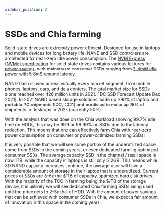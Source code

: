 ```yaml
---
sidebar_position: 2
---
```

# SSDs and Chia farming

Solid-state drives are extremely power efficient. Designed for use in laptops and mobile devices for long battery life, NAND and SSD controllers are architected for near-zero idle power consumption. The [NVM Express (NVMe) specification](https://nvmexpress.org/developers/nvme-specification/) for solid-state drives contains various features for [power savings](https://nvmexpress.org/resources/nvm-express-technology-features/nvme-technology-power-features/), with mainstream consumer SSDs ranging from [2-4mW idle power with 5-8mS resume latency](https://www.anandtech.com/show/16012/the-sk-hynix-gold-p31-ssd-review/7).

NAND flash is used across virtually every market segment, from mobile phones, laptops, cars, and data centers. The total market size for SSDs alone reached over 426 million units in 2021. [IDC SSD Forecast Update Dec 2021]. In 2021 NAND based storage solutions made up >90% of laptop and portable PC shipments [IDC, 2021] and predicted to make up 75% of shipments in Desktops in 2025 (currently 50%).

With the analysis that was done on the Chia workload showing 99.7% idle time on HDDs, this may be 99.9 or 99.99% on SSDs due to the latency reduction. This means that one can effectively farm Chia with near-zero power consumption on consumer or power-optimized farming SSDs!

It is very possible that we will see some portion of the underutilized space come from SSDs in the coming years, or even dedicated farming optimized consumer SSDs. The average capacity SSD in the channel / retail space is now 1TB, while the capacity in laptops is still only 512GB. This means while 3D NAND capacity increases continue, the average user will have a considerable amount of storage in their laptop that is underutilized.
Current prices of SSDs are 3-6x the $/TB of capacity-optimized hard disk drives. With the majority of the TCO in farming being the $/TB of the storage device, it is unlikely we will see dedicated Chia farming SSDs being used until the price gets to 2-3x that of HDD. With the amount of power savings that can be achieved with consumer SSDs in Chia, we expect a fair amount of innovation in this space in the coming years.
